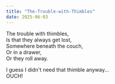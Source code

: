 ```yaml
---
title: "The-Trouble-with-Thimbles"
date: 2025-06-03
---
```

The trouble with thimbles, <br />
Is that they always get lost, <br />
Somewhere beneath the couch, <br />
Or in a drawer,<br />
Or they roll away.<br />

I guess I didn't need that thimble anyway...<br />
OUCH!
